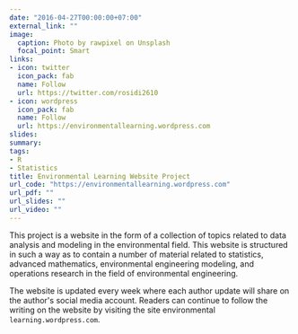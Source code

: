 ```yaml
---
date: "2016-04-27T00:00:00+07:00"
external_link: ""
image:
  caption: Photo by rawpixel on Unsplash
  focal_point: Smart
links:
- icon: twitter
  icon_pack: fab
  name: Follow
  url: https://twitter.com/rosidi2610
- icon: wordpress
  icon_pack: fab
  name: Follow
  url: https://environmentallearning.wordpress.com
slides: 
summary: 
tags:
- R
- Statistics
title: Environmental Learning Website Project
url_code: "https://environmentallearning.wordpress.com"
url_pdf: ""
url_slides: ""
url_video: ""
---
```


This project is a website in the form of a collection of topics related to data analysis and modeling in the environmental field. This website is structured in such a way as to contain a number of material related to statistics, advanced mathematics, environmental engineering modeling, and operations research in the field of environmental engineering.

The website is updated every week where each author update will share on the author's social media account. Readers can continue to follow the writing on the website by visiting the site environmental `learning.wordpress.com`.
